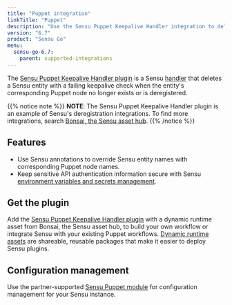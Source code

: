 ```yaml
---
title: "Puppet integration"
linkTitle: "Puppet"
description: "Use the Sensu Puppet Keepalive Handler integration to delete Sensu entities with failing keepalives when matching Puppet nodes don't exist or are deregistered."
version: "6.7"
product: "Sensu Go"
menu: 
  sensu-go-6.7:
    parent: supported-integrations
---
```


The [Sensu Puppet Keepalive Handler plugin][4] is a Sensu [handler][1] that deletes a Sensu entity with a failing keepalive check when the entity's corresponding Puppet node no longer exists or is deregistered.

{{% notice note %}}
**NOTE**: The Sensu Puppet Keepalive Handler plugin is an example of Sensu's deregistration integrations.
To find more integrations, search [Bonsai, the Sensu asset hub](https://bonsai.sensu.io/).
{{% /notice %}}

## Features

- Use Sensu annotations to override Sensu entity names with corresponding Puppet node names.
- Keep sensitive API authentication information secure with Sensu [environment variables and secrets management][6].

## Get the plugin

Add the [Sensu Puppet Keepalive Handler plugin][4] with a dynamic runtime asset from Bonsai, the Sensu asset hub, to build your own workflow or integrate Sensu with your existing Puppet workflows.
[Dynamic runtime assets][5] are shareable, reusable packages that make it easier to deploy Sensu plugins.

## Configuration management

Use the partner-supported [Sensu Puppet module][3] for configuration management for your Sensu instance.


[1]: ../../../observability-pipeline/observe-process/handlers/
[2]: ../../../observability-pipeline/observe-process/handler-templates/
[3]: https://forge.puppet.com/modules/sensu/sensu
[4]: https://bonsai.sensu.io/assets/sensu/sensu-puppet-handler
[5]: ../../assets
[6]: ../../../operations/manage-secrets/
